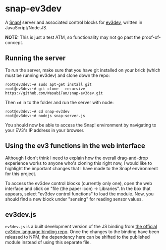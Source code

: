 snap-ev3dev
===========
A [Snap!](http://snap.berkeley.edu/) server and associated control blocks for [ev3dev](http://www.ev3dev.org/), written in JavaScript/Node.JS.

**NOTE:** This is just a test ATM, so functionality may not go past the proof-of-concept.

Running the server
---
To run the server, make sure that you have git installed on your brick (which must be running ev3dev) and clone down the repo:
```
root@ev3dev:~# sudo apt-get install git
root@ev3dev:~# git clone --recursive https://github.com/WasabiFan/snap-ev3dev.git
```
Then `cd` in to the folder and run the server with node:
```
root@ev3dev:~# cd snap-ev3dev
root@ev3dev:~# nodejs snap-server.js
```
You should now be able to access the Snap! environment by navigating to your EV3's IP address in your browser.

Using the ev3 functions in the web interface
---
Although I don't think I need to explain how the overall drag-and-drop experience works to anyone who's cloning this right now, I would like to highlight the important changes that I have made to the Snap! environment for this project.

To access the ev3dev control blocks (currently only one), open the web interface and click on "file (the paper icon) -> Libraries". In the box that appears, select "ev3dev control functions" to load the module. Now, you should find a new block under "sensing" for reading sensor values.

ev3dev.js
---
`ev3dev.js` is a built development version of the JS binding from [the official ev3dev language binding repo](https://github.com/ev3dev/ev3dev-lang/). Once the changes to the binding have been released to NPM, the dependency here can be shifted to the published module instead of using this separate file.
